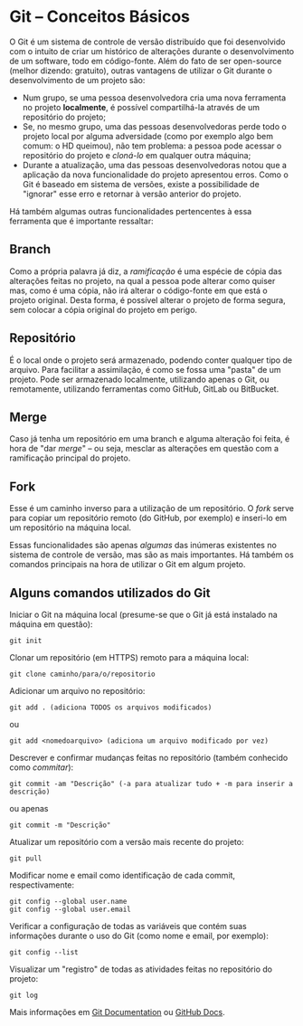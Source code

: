# Git – Conceitos Básicos

O Git é um sistema de controle de versão distribuído que foi desenvolvido com o intuito de criar um histórico de alterações durante o desenvolvimento de um software, todo em código-fonte. Além do fato de ser open-source (melhor dizendo: gratuito), outras vantagens de utilizar o Git durante o desenvolvimento de um projeto são:
* Num grupo, se uma pessoa desenvolvedora cria uma nova ferramenta no projeto **localmente**, é possível compartilhá-la através de um repositório do projeto;
* Se, no mesmo grupo, uma das pessoas desenvolvedoras perde todo o projeto local por alguma adversidade (como por exemplo algo bem comum: o HD queimou), não tem problema: a pessoa pode acessar o repositório do projeto e *cloná-lo* em qualquer outra máquina;
* Durante a atualização, uma das pessoas desenvolvedoras notou que a aplicação da nova funcionalidade do projeto apresentou erros. Como o Git é baseado em sistema de versões, existe a possibilidade de "ignorar" esse erro e retornar à versão anterior do projeto.

Há também algumas outras funcionalidades pertencentes à essa ferramenta que é importante ressaltar:

## Branch

Como a própria palavra já diz, a *ramificação* é uma espécie de cópia das alterações feitas no projeto, na qual a pessoa pode alterar como quiser mas, como é uma cópia, não irá alterar o código-fonte em que está o projeto original. Desta forma, é possível alterar o projeto de forma segura, sem colocar a cópia original do projeto em perigo.

## Repositório

É o local onde o projeto será armazenado, podendo conter qualquer tipo de arquivo. Para facilitar a assimilação, é como se fossa uma "pasta" de um projeto. Pode ser armazenado localmente, utilizando apenas o Git, ou remotamente, utilizando ferramentas como GitHub, GitLab ou BitBucket.

## Merge

Caso já tenha um repositório em uma branch e alguma alteração foi feita, é hora de "dar *merge*" – ou seja, mesclar as alterações em questão com a ramificação principal do projeto.

## Fork 

Esse é um caminho inverso para a utilização de um repositório. O *fork* serve para copiar um repositório remoto (do GitHub, por exemplo) e inseri-lo em um repositório na máquina local. 

Essas funcionalidades são apenas *algumas* das inúmeras existentes no sistema de controle de versão, mas são as mais importantes. Há também os comandos principais na hora de utilizar o Git em algum projeto.

## Alguns comandos utilizados do Git

Iniciar o Git na máquina local (presume-se que o Git já está instalado na máquina em questão):
```
git init
```

Clonar um repositório (em HTTPS) remoto para a máquina local: 
```
git clone caminho/para/o/repositorio
```

Adicionar um arquivo no repositório:

```
git add . (adiciona TODOS os arquivos modificados)
```
ou
```
git add <nomedoarquivo> (adiciona um arquivo modificado por vez)
```

Descrever e confirmar mudanças feitas no repositório (também conhecido como *commitar*):
```
git commit -am "Descrição" (-a para atualizar tudo + -m para inserir a descrição)
```
ou apenas
```
git commit -m "Descrição"
```

Atualizar um repositório com a versão mais recente do projeto:

```
git pull
```

Modificar nome e email como identificação de cada commit, respectivamente:
```
git config --global user.name
git config --global user.email
```

Verificar a configuração de todas as variáveis que contém suas informações durante o uso do Git (como nome e email, por exemplo):
```
git config --list
```

Visualizar um "registro" de todas as atividades feitas no repositório do projeto:
```
git log
```

Mais informações em [Git Documentation](https://git-scm.com/docs/git/pt_BR) ou [GitHub Docs](https://docs.github.com/pt).
